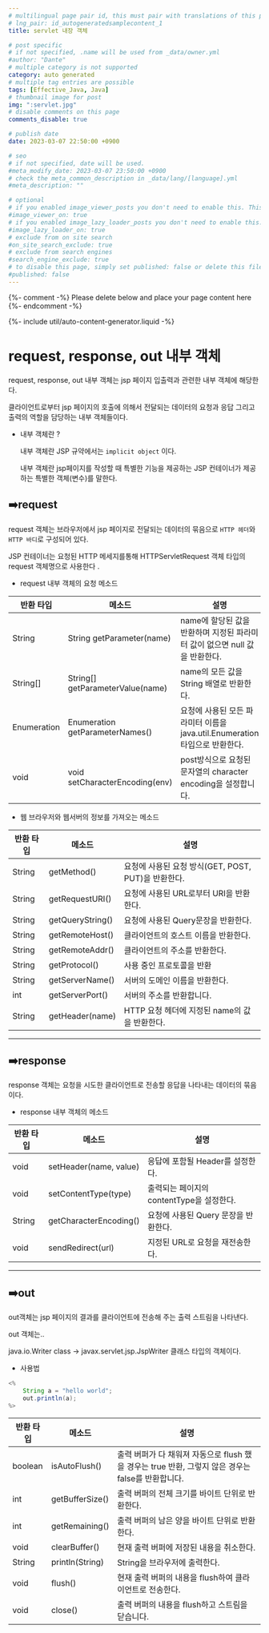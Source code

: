 ```yaml
---
# multilingual page pair id, this must pair with translations of this page. (This name must be unique)
# lng_pair: id_autogeneratedsamplecontent_1
title: servlet 내장 객체

# post specific
# if not specified, .name will be used from _data/owner.yml
#author: "Dante"
# multiple category is not supported
category: auto generated
# multiple tag entries are possible
tags: [Effective_Java, Java]
# thumbnail image for post
img: ":servlet.jpg"
# disable comments on this page
comments_disable: true

# publish date
date: 2023-03-07 22:50:00 +0900

# seo
# if not specified, date will be used.
#meta_modify_date: 2023-03-07 23:50:00 +0900
# check the meta_common_description in _data/lang/[language].yml
#meta_description: ""

# optional
# if you enabled image_viewer_posts you don't need to enable this. This is only if image_viewer_posts = false
#image_viewer_on: true
# if you enabled image_lazy_loader_posts you don't need to enable this. This is only if image_lazy_loader_posts = false
#image_lazy_loader_on: true
# exclude from on site search
#on_site_search_exclude: true
# exclude from search engines
#search_engine_exclude: true
# to disable this page, simply set published: false or delete this file
#published: false
---
```

{%- comment -%} Please delete below and place your page content here {%- endcomment -%}

{%- include util/auto-content-generator.liquid -%}

<!-- outline-start -->

# request, response, out 내부 객체

request, response, out 내부 객체는 jsp 페이지 입출력과 관련한 내부 객체에 해당한다.

클라이언트로부터  jsp 페이지의 호출에 의해서 전달되는 데이터의 요청과 응답 그리고 출력의 역할을 담당하는 내부 객체들이다.

- 내부 객체란 ?

  내부 객체란 JSP 규약에서는 `implicit object` 이다.

  내부 객체란 jsp페이지를 작성할 때 특별한 기능을 제공하는 JSP 컨테이너가 제공하는 특별한 객체(변수)를 말한다.


## ➡️request

request 객체는 브라우저에서 jsp 페이지로 전달되는 데이터의 묶음으로 `HTTP 헤더`와 `HTTP 바디`로 구성되어 있다.

JSP 컨테이너는 요청된 HTTP 메세지를통해 HTTPServletRequest 객체 타입의 request 객체명으로 사용한다 .

- request 내부 객체의 요청 메소드

| 반환 타입 | 메소드 | 설명  |
| --- | --- | --- |
| String | String getParameter(name) | name에 할당된 값을 반환하며 지정된 파라미터 값이 없으면 null 값을 반환한다. |
| String[]  | String[] getParameterValue(name) | name의 모든 값을 String 배열로 반환한다. |
| Enumeration  | Enumeration getParameterNames() | 요청에 사용된 모든 파라미터 이름을 java.util.Enumeration타입으로 반환한다. |
| void | void setCharacterEncoding(env) | post방식으로 요청된 문자열의 character encoding을 설정합니다. |

- 웹 브라우저와 웹서버의 정보를 가져오는 메소드

| 반환 타입 | 메소드 | 설명 |
| --- | --- | --- |
| String | getMethod() | 요청에 사용된 요청 방식(GET, POST, PUT)을 반환한다. |
| String | getRequestURI() | 요청에 사용된 URL로부터 URI을 반환한다. |
| String  | getQueryString() | 요청에 사용된 Query문장을 반환한다. |
| String | getRemoteHost() | 클라이언트의 호스트 이름을 반환한다. |
| String | getRemoteAddr() | 클라이언트의 주소를 반환한다. |
| String | getProtocol() | 사용 중인 프로토콜을 반환 |
| String | getServerName() | 서버의 도메인 이름을 반환한다. |
| int  | getServerPort() | 서버의 주소를 반환합니다. |
| String | getHeader(name) | HTTP 요청 헤더에 지정된 name의 값을 반환한다. |

---

## ➡️response

response 객체는 요청을 시도한 클라이언트로 전송할 응답을 나타내는 데이터의 묶음이다.

- response 내부 객체의 메소드

| 반환 타입 | 메소드 | 설명 |
| --- | --- | --- |
| void | setHeader(name, value) | 응답에 포함될 Header를 설정한다. |
| void | setContentType(type) | 출력되는 페이지의 contentType을 설정한다. |
| String | getCharacterEncoding() | 요청에 사용된 Query 문장을 반환한다. |
| void  | sendRedirect(url) | 지정된 URL로 요청을 재전송한다. |

---

## ➡️out

out객체는 jsp 페이지의 결과를 클라이언트에 전송해 주는 출력 스트림을 나타낸다.

out 객체는..

java.io.Writer class → javax.servlet.jsp.JspWriter 클래스 타입의 객체이다.

- 사용법

```java
<%
    String a = "hello world";
    out.println(a);
%>
```

| 반환 타입 | 메소드 | 설명 |
| --- | --- | --- |
| boolean | isAutoFlush() | 출력 버퍼가 다 채워져 자동으로 flush 했을 경우는 true 반환, 그렇지 않은 경우는 false를 반환합니다. |
| int | getBufferSize() | 출력 버퍼의 전체 크기를 바이트 단위로 반환한다. |
| int | getRemaining() | 출력 버퍼의 남은 양을 바이트 단위로 반환한다. |
| void | clearBuffer() | 현재 출력 버퍼에 저장된 내용을 취소한다. |
| String | println(String) | String을 브라우저에 출력한다. |
| void | flush() | 현재 출력 버퍼의 내용을 flush하여 클라이언트로 전송한다. |
| void | close() | 출력 버퍼의 내용을 flush하고 스트림을 닫습니다. |



<!-- outline-end -->
